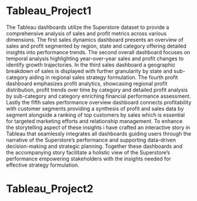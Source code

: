 # Tableau_Project1

The Tableau dashboards utilize the Superstore dataset to provide a comprehensive analysis of sales and profit metrics across various dimensions. The first sales dynamics dashboard presents an overview of sales and profit segmented by region, state and category offering detailed insights into performance trends. The second overall dashboard focuses on temporal analysis highlighting year-over-year sales and profit changes to identify growth trajectories. In the third sales dashboard a geographic breakdown of sales is displayed with further granularity by state and sub-category aiding in regional sales strategy formulation. The fourth profit dashboard emphasizes profit analytics, showcasing regional profit distribution, profit trends over time by category and detailed profit analysis by sub-category and category enriching financial performance assessment. Lastly the fifth sales performance overview dashboard connects profitability with customer segments providing a synthesis of profit and sales data by segment alongside a ranking of top customers by sales which is essential for targeted marketing efforts and relationship management. To enhance the storytelling aspect of these insights i have crafted an interactive story in Tableau that seamlessly integrates all dashboards guiding users through the narrative of the Superstore’s performance and supporting data-driven decision-making and strategic planning. Together these dashboards and the accompanying story facilitate a holistic view of the Superstore’s performance empowering stakeholders with the insights needed for effective strategy formulation.

# Tableau_Project2
